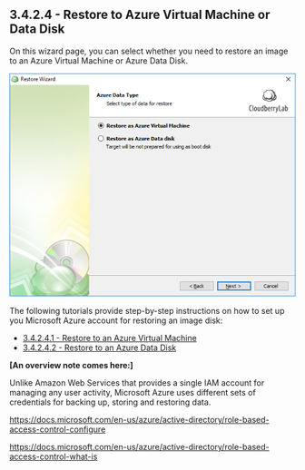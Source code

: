 ## 3.4.2.4 - Restore to Azure Virtual Machine or Data Disk

On this wizard page, you can select whether you need to restore an image to an Azure Virtual Machine or Azure Data Disk.

![](/assets/restore-azure.png)

The following tutorials provide step-by-step instructions on how to set up you Microsoft Azure account for restoring an image disk:

* [3.4.2.4.1 - Restore to an Azure Virtual Machine](/chapter1/step-3-choose-data-to-restore/34-restore-a-disk-image-or-network-share/342-specify-the-restore-destination/3424-restore-to-an-azure-vm-or-data-disk/34241-restore-to-an-azure-virtual-machine.md)
* [3.4.2.4.2 - Restore to an Azure Data Disk](/chapter1/step-3-choose-data-to-restore/34-restore-a-disk-image-or-network-share/342-specify-the-restore-destination/3424-restore-to-an-azure-vm-or-data-disk/34242-restore-to-an-azure-data-disk.md)



**\[An overview note comes here:\]**

Unlike Amazon Web Services that provides a single IAM account for managing any user activity, Microsoft Azure uses different sets of credentials for backing up, storing and restoring data.

https://docs.microsoft.com/en-us/azure/active-directory/role-based-access-control-configure

https://docs.microsoft.com/en-us/azure/active-directory/role-based-access-control-what-is











